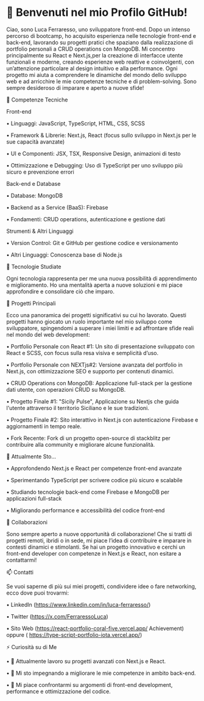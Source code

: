 # 👋 Benvenuti nel mio Profilo GitHub!

Ciao, sono Luca Ferraresso, uno sviluppatore front-end. Dopo un intenso percorso di bootcamp, ho acquisito esperienza nelle tecnologie front-end e back-end, lavorando su progetti pratici che spaziano dalla realizzazione di portfolio personali a CRUD operations con MongoDB. 
Mi concentro principalmente su React e Next.js,per la creazione di interfacce utente funzionali e moderne, creando esperienze web reattive e coinvolgenti, con un’attenzione particolare al design intuitivo e alla performance.
Ogni progetto mi aiuta a comprendere le dinamiche del mondo dello sviluppo web e ad arricchire le mie competenze tecniche e di problem-solving. Sono sempre desideroso di imparare e aperto a nuove sfide!

💼 Competenze Tecniche


Front-end


 • Linguaggi: JavaScript, TypeScript, HTML, CSS, SCSS
 
 • Framework & Librerie: Next.js, React (focus sullo sviluppo in Next.js per le sue capacità avanzate)
 
 • UI e Componenti: JSX, TSX, Responsive Design, animazioni di testo

 • Ottimizzazione e Debugging: Uso di TypeScript per uno sviluppo più sicuro e prevenzione errori
 

Back-end e Database


 • Database: MongoDB
 
 • Backend as a Service (BaaS): Firebase
 
 • Fondamenti: CRUD operations, autenticazione e gestione dati

Strumenti & Altri Linguaggi

 • Version Control: Git e GitHub per gestione codice e versionamento
 
 • Altri Linguaggi: Conoscenza base di Node.js 

🔧 Tecnologie Studiate

Ogni tecnologia rappresenta per me una nuova possibilità di apprendimento e miglioramento. Ho una mentalità aperta a nuove soluzioni e mi piace approfondire e consolidare ciò che imparo.

🚀 Progetti Principali

Ecco una panoramica dei progetti significativi su cui ho lavorato. Questi progetti hanno giocato un ruolo importante nel mio sviluppo come sviluppatore, spingendomi a superare i miei limiti e ad affrontare sfide reali nel mondo del web development:

 • Portfolio Personale con React #1: Un sito di presentazione sviluppato con React e SCSS, con focus sulla resa visiva e semplicità d’uso.
 
 • Portfolio Personale con NEXTjs#2: Versione avanzata del portfolio in Next.js, con ottimizzazione SEO e supporto per contenuti dinamici.

 • CRUD Operations con MongoDB: Applicazione full-stack per la gestione dati utente, con operazioni CRUD su MongoDB.
 
 • Progetto Finale #1: "Sicily Pulse", Applicazione su Nextjs che guida l'utente attraverso il territorio Siciliano e le sue tradizioni.
 
 • Progetto Finale #2: Sito interattivo in Next.js con autenticazione Firebase e aggiornamenti in tempo reale.
 
 • Fork Recente: Fork di un progetto open-source di stackblitz per contribuire alla community e migliorare alcune funzionalità.

🌱 Attualmente Sto…

 • Approfondendo Next.js e React per competenze front-end avanzate
 
 • Sperimentando TypeScript per scrivere codice più sicuro e scalabile
 
 • Studiando tecnologie back-end come Firebase e MongoDB per applicazioni full-stack
 
 • Migliorando performance e accessibilità del codice front-end

👯 Collaborazioni

Sono sempre aperto a nuove opportunità di collaborazione! Che si tratti di progetti remoti, ibridi o in sede, mi piace l’idea di contribuire e imparare in contesti dinamici e stimolanti. Se hai un progetto innovativo e cerchi un front-end developer con competenze in Next.js e React, non esitare a contattarmi!

📫 Contatti

Se vuoi saperne di più sui miei progetti, condividere idee o fare networking, ecco dove puoi trovarmi:

 • LinkedIn (https://www.linkedin.com/in/luca-ferraresso/)
 
 • Twitter (https://x.com/FerraressoLuca)
 
 • Sito Web (https://react-portfolio-coral-five.vercel.app/
Achievement) oppure (
https://type-script-portfolio-iota.vercel.app/)

⚡️ Curiosità su di Me

 • 🔭 Attualmente lavoro su progetti avanzati con Next.js e React.
 
 • 🌱 Mi sto impegnando a migliorare le mie competenze in ambito back-end.
 
 • 💬 Mi piace confrontarmi su argomenti di front-end development, performance e ottimizzazione del codice.

